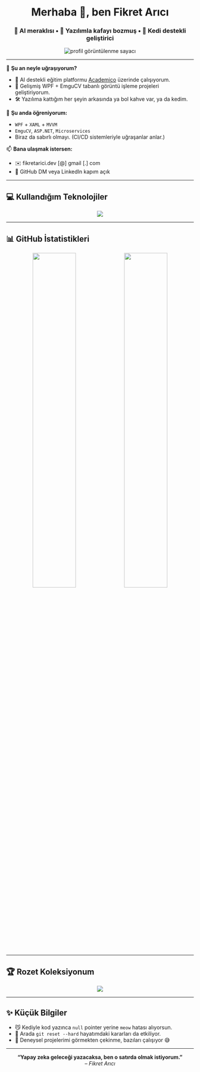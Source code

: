 <h1 align="center">Merhaba 👋, ben Fikret Arıcı</h1>
<h3 align="center">🚀 AI meraklısı • 🧠 Yazılımla kafayı bozmuş • 🐾 Kedi destekli geliştirici</h3>

<p align="center">
  <img src="https://komarev.com/ghpvc/?username=fikret-arici&label=Ziyaretçi&color=blueviolet&style=flat-square" alt="profil görüntülenme sayacı" />
</p>

---

🧩 **Şu an neyle uğraşıyorum?**
- 🧠 AI destekli eğitim platformu [Academico](https://github.com/Fikret-Arici/academico) üzerinde çalışıyorum.
- 🎯 Gelişmiş WPF + EmguCV tabanlı görüntü işleme projeleri geliştiriyorum.
- 🛠️ Yazılıma kattığım her şeyin arkasında ya bol kahve var, ya da kedim.

🌱 **Şu anda öğreniyorum:**
- `WPF` + `XAML` + `MVVM`
- `EmguCV`, `ASP.NET`, `Microservices`
- Biraz da sabırlı olmayı. (CI/CD sistemleriyle uğraşanlar anlar.)

📫 **Bana ulaşmak istersen:**
- ✉️ fikretarici.dev [@] gmail [.] com
- 🐙 GitHub DM veya LinkedIn kapım açık

---

## 💻 Kullandığım Teknolojiler
<p align="center">
  <img src="https://skillicons.dev/icons?i=typescript,react,csharp,python,dotnet,mysql,git,github,vscode,figma,emgucv" />
</p>

---

## 📊 GitHub İstatistikleri
<p align="center">
  <img width="48%" src="https://github-readme-stats.vercel.app/api?username=fikret-arici&show_icons=true&theme=radical" />
  <img width="48%" src="https://github-readme-streak-stats.herokuapp.com/?user=fikret-arici&theme=radical" />
</p>

---

## 🏆 Rozet Koleksiyonum
<p align="center">
  <img src="https://github-profile-trophy.vercel.app/?username=fikret-arici&theme=matrix&margin-w=10&margin-h=15" />
</p>

---

## ✨ Küçük Bilgiler
- 😼 Kediyle kod yazınca `null` pointer yerine `meow` hatası alıyorsun.
- 🔄 Arada `git reset --hard` hayatımdaki kararları da etkiliyor.
- 🧪 Deneysel projelerimi görmekten çekinme, bazıları çalışıyor 😅

---

<p align="center">
  <b>“Yapay zeka geleceği yazacaksa, ben o satırda olmak istiyorum.”</b><br/>
  <i>– Fikret Arıcı</i>
</p>
